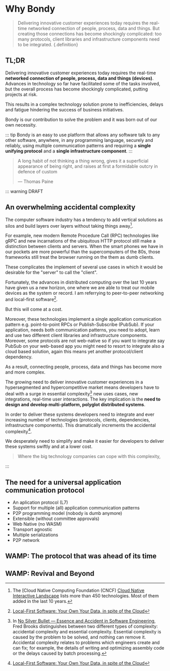 # Why Bondy
> Delivering innovative customer experiences today requires the real-time networked connection of people, process, data and things.
> But creating those connections has become shockingly complicated: too many protocols, client libraries and infrastructure components need to be integrated.
{.definition}

## TL;DR
Delivering innovative customer experiences today requires the real-time **networked connection of people, process, data and things (devices)**. Advances in technology so far have facilitated some of the tasks involved, but the overall process has become shockingly complicated, putting projects at risk.

This results in a complex technology solution prone to inefficiencies, delays and fatigue hindering the success of business initiatives.

Bondy is our contribution to solve the problem and it was born out of our own necessity.

::: tip
Bondy is an easy to use platform that allows any software talk to any other software, anywhere, in any programming language, securely and reliably, using multiple communication patterns and requiring a **single unifying protocol** and a **single infrastructure component**.
:::

> A long habit of not thinking a thing wrong, gives it a superficial appearance of being right, and raises at first a formidable outcry in defence of custom
>
>— Thomas Paine

::: warning DRAFT

## An overwhelming accidental complexity

The computer software industry has a tendency to add vertical solutions as silos and build layers over layers without taking things away[^1].

For example, new modern Remote Procedure Call (RPC) technologies like gRPC and new incarnations of the ubiquitous HTTP protocol still make a distinction between clients and servers. When the smart phones we have in our pockets are more powerful than the supercomputers of the 80s, those frameworks still treat the browser running on the them as dumb clients.

These complicates the implement of several use cases in which it would be desirable for the "server" to call the "client".

Fortunately, the advances in distributed computing over the last 10 years have given us a new horizon, one where we are able to treat our mobile devices as the system or record. I am referrying to peer-to-peer networking and local-first software[^2].

But this will come at a cost.

Moreover, these technologies implement a single application comunication pattern e.g. point-to-point RPCs or Publish-Subscribe (PubSub). If your application, needs both communication patterns, you need to adopt, learn and use two different client libraries and infrastructure components. Moreover, some protocols are not web-native so if you want to integrate say PubSub on your web-based app you might need to resort to integrate also a cloud based solution, again this means yet another protocol/client dependency.

<!-- Frameworks pretend to solve this by adding yet more features, more adapters, more callbacks. Most of the time implemented using proprietary Software Development Kits (SDKs) in a specific programming language. This SDKs evolve over time and require those adapters to be rebuilt. Moreover sometimes those adapters have to be deployed within the infrastructure component, which complicates its maintenance, support and operating characteristics. -->

As a result, connecting people, process, data and things has become more and more complex.

The growing need to deliver innovative customer experiences in a hypersegmented and hypercompetitive market means developers have to deal with a surge in essential complexity[^3] new uses cases, new integrations, real-time user interactions.  The key implication is the **need to design and develop multi-platform, polyglot distributed systems**.

In order to deliver these systems developers need to integrate and ever increasing number of technologies (protocols, clients, dependencies, infrastructure components). This dramatically increments the accidental complexity[^2].

<ZoomImg src="/assets/accidental_complexity.png"/>

We desperately need to simplify and make it easier for developers to deliver these systems swiftly and at a lower cost.

> Where the big technology companies can cope with this complexity,


:::


## The need for a universal application communication protocol

* An aplication protocol (L7)
* Support for multiple (all) application communication patterns
* P2P programming model (nobody is dumb anymore)
* Extensible (without committee approvals)
* Web Native (no WASM)
* Transport agnostic
* Multiple serializations
* P2P network

## WAMP: The protocol that was ahead of its time

## WAMP: Revival and Beyond


[^1]: The [Cloud Native Computing Foundation (CNCF) [Cloud Native Interactive Landscape](https://landscape.cncf.io) lists more than 450 technologies. Most of them added in the last 10 years.
[^2]: [Local-First Software: Your Own Your Data, in spite of the Cloud](https://martin.kleppmann.com/papers/local-first.pdf)
[^3]: In [No Silver Bullet — Essence and Accident in Software Engineering](https://en.wikipedia.org/wiki/No_Silver_Bullet), Fred Brooks distinguishes between two different types of complexity: accidental complexity and essential complexity. Essential complexity is caused by the problem to be solved, and nothing can remove it. Accidental complexity relates to problems which engineers create and can fix; for example, the details of writing and optimizing assembly code or the delays caused by batch processing.
